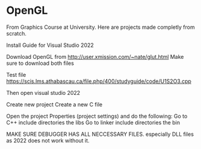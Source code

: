 # OpenGL

From Graphics Course at University. Here are projects made completly from scratch.

Install Guide for Visual Studio 2022

Download OpenGL from 
http://user.xmission.com/~nate/glut.html Make sure to download both files

Test file
https://scis.lms.athabascau.ca/file.php/400/studyguide/code/U1S2O3.cpp

Then open visual studio 2022

Create new project
Create a new C file

Open the project Properties (project settings) and do the following:
Go to C++ include directories the libs
Go to linker include directories the bin

MAKE SURE DEBUGGER HAS ALL NECCESSARY FILES. especially DLL files as 2022 does not work without it.
